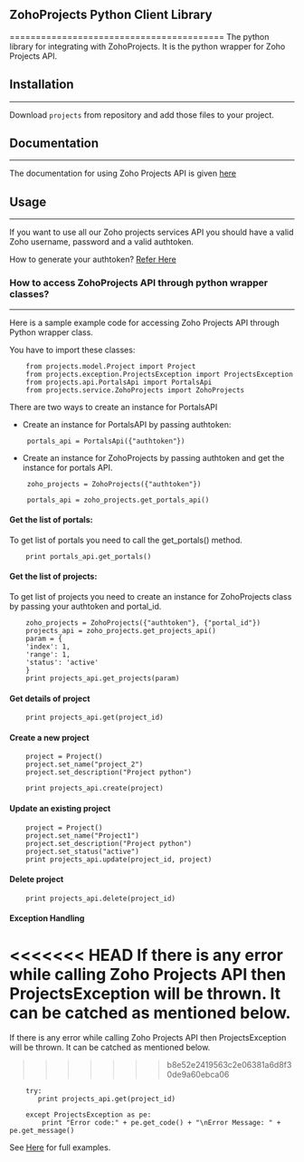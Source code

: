## **ZohoProjects Python Client Library**
=========================================
The python library for integrating with ZohoProjects. It is the python wrapper for Zoho Projects API.

## Installation
---------------
Download `projects` from repository and add those files to your project.

## Documentation
----------------
The documentation for using Zoho Projects API is given [here](http://cms.zohocorp.com/export/zoho/projects/help/rest-api/portals-api.html)

## Usage
--------
If you want to use all our Zoho projects services API you should have a valid Zoho username, password and a valid authtoken.

How to generate your authtoken? [Refer Here](http://cms.zohocorp.com/export/zoho/projects/help/rest-api/get-tickets-api.html) 

### How to access ZohoProjects API through python wrapper classes?
------------------------------------------------------------------ 

Here is a sample example code for accessing Zoho Projects API through Python wrapper class.

You have to import these classes:

        from projects.model.Project import Project
        from projects.exception.ProjectsException import ProjectsException
        from projects.api.PortalsApi import PortalsApi
        from projects.service.ZohoProjects import ZohoProjects
		
There are two ways to create an instance for PortalsAPI

 - Create an instance for PortalsAPI by passing authtoken:

        portals_api = PortalsApi({"authtoken"})
			
 - Create an instance for ZohoProjects by passing authtoken and get the instance for portals API.
     
        zoho_projects = ZohoProjects({"authtoken"})

        portals_api = zoho_projects.get_portals_api()
			
			
#### **Get the list of portals:**
			
To get list of portals you need to call the get_portals() method.

        print portals_api.get_portals()

#### **Get the list of projects:**
 
To get list of projects you need to create an instance for ZohoProjects class by passing your authtoken and portal_id.
 
        zoho_projects = ZohoProjects({"authtoken"}, {"portal_id"})
        projects_api = zoho_projects.get_projects_api()
        param = {
        'index': 1,
        'range': 1,
        'status': 'active'
        }
        print projects_api.get_projects(param) 

#### **Get details of project**
    
        print projects_api.get(project_id)

#### **Create a new project**
        
        project = Project()
        project.set_name("project_2")
        project.set_description("Project python")
  
        print projects_api.create(project)

#### **Update an existing project**
 
        project = Project()
        project.set_name("Project1")
        project.set_description("Project python")
        project.set_status("active")
        print projects_api.update(project_id, project)

#### **Delete project**

        print projects_api.delete(project_id)

#### **Exception Handling**

<<<<<<< HEAD
    If there is any error while calling Zoho Projects API then ProjectsException will be thrown. It can be catched as mentioned below.
=======
If there is any error while calling Zoho Projects API then ProjectsException will be thrown. It can be catched as mentioned below.
>>>>>>> b8e52e2419563c2e06381a6d8f30de9a60ebca06

        try:
           print projects_api.get(project_id) 

        except ProjectsException as pe:
            print "Error code:" + pe.get_code() + "\nError Message: " + pe.get_message()
            

See [Here](../../tree/master/test) for full examples.

